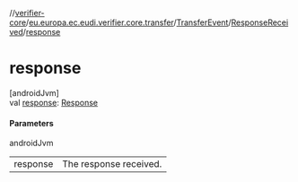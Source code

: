 //[verifier-core](../../../../index.md)/[eu.europa.ec.eudi.verifier.core.transfer](../../index.md)/[TransferEvent](../index.md)/[ResponseReceived](index.md)/[response](response.md)

# response

[androidJvm]\
val [response](response.md): [Response](../../../eu.europa.ec.eudi.verifier.core.response/-response/index.md)

#### Parameters

androidJvm

| | |
|---|---|
| response | The response received. |
